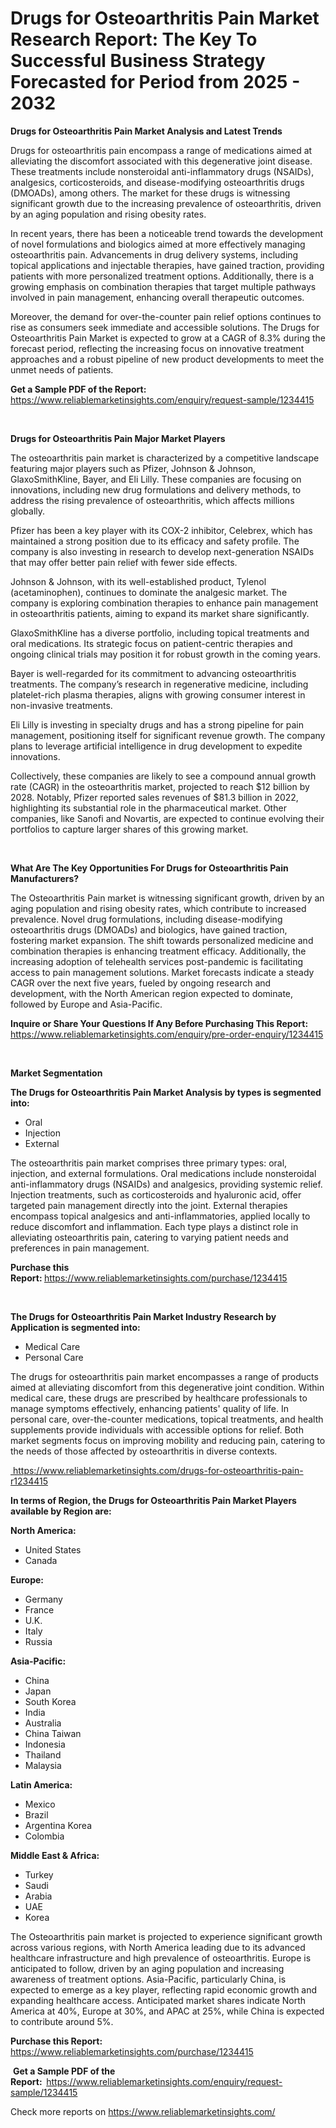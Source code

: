 <p><h1>Drugs for Osteoarthritis Pain Market Research Report: The Key To Successful Business Strategy Forecasted for Period from 2025 - 2032</h1></p><p><strong>Drugs for Osteoarthritis Pain Market Analysis and Latest Trends</strong></p>
<p><p>Drugs for osteoarthritis pain encompass a range of medications aimed at alleviating the discomfort associated with this degenerative joint disease. These treatments include nonsteroidal anti-inflammatory drugs (NSAIDs), analgesics, corticosteroids, and disease-modifying osteoarthritis drugs (DMOADs), among others. The market for these drugs is witnessing significant growth due to the increasing prevalence of osteoarthritis, driven by an aging population and rising obesity rates.</p><p>In recent years, there has been a noticeable trend towards the development of novel formulations and biologics aimed at more effectively managing osteoarthritis pain. Advancements in drug delivery systems, including topical applications and injectable therapies, have gained traction, providing patients with more personalized treatment options. Additionally, there is a growing emphasis on combination therapies that target multiple pathways involved in pain management, enhancing overall therapeutic outcomes.</p><p>Moreover, the demand for over-the-counter pain relief options continues to rise as consumers seek immediate and accessible solutions. The Drugs for Osteoarthritis Pain Market is expected to grow at a CAGR of 8.3% during the forecast period, reflecting the increasing focus on innovative treatment approaches and a robust pipeline of new product developments to meet the unmet needs of patients.</p></p>
<p><strong>Get a Sample PDF of the Report:&nbsp;</strong> <a href="https://www.reliablemarketinsights.com/enquiry/request-sample/1234415?utm_campaign=2636&utm_medium=2&utm_source=Github&utm_content=ia&utm_term=06032025&utm_id=drugs-for-osteoarthritis-pain">https://www.reliablemarketinsights.com/enquiry/request-sample/1234415</a></p>
<p>&nbsp;</p>
<p><strong>Drugs for Osteoarthritis Pain Major Market Players</strong></p>
<p><p>The osteoarthritis pain market is characterized by a competitive landscape featuring major players such as Pfizer, Johnson & Johnson, GlaxoSmithKline, Bayer, and Eli Lilly. These companies are focusing on innovations, including new drug formulations and delivery methods, to address the rising prevalence of osteoarthritis, which affects millions globally.</p><p>Pfizer has been a key player with its COX-2 inhibitor, Celebrex, which has maintained a strong position due to its efficacy and safety profile. The company is also investing in research to develop next-generation NSAIDs that may offer better pain relief with fewer side effects.</p><p>Johnson & Johnson, with its well-established product, Tylenol (acetaminophen), continues to dominate the analgesic market. The company is exploring combination therapies to enhance pain management in osteoarthritis patients, aiming to expand its market share significantly.</p><p>GlaxoSmithKline has a diverse portfolio, including topical treatments and oral medications. Its strategic focus on patient-centric therapies and ongoing clinical trials may position it for robust growth in the coming years.</p><p>Bayer is well-regarded for its commitment to advancing osteoarthritis treatments. The company’s research in regenerative medicine, including platelet-rich plasma therapies, aligns with growing consumer interest in non-invasive treatments.</p><p>Eli Lilly is investing in specialty drugs and has a strong pipeline for pain management, positioning itself for significant revenue growth. The company plans to leverage artificial intelligence in drug development to expedite innovations.</p><p>Collectively, these companies are likely to see a compound annual growth rate (CAGR) in the osteoarthritis market, projected to reach $12 billion by 2028. Notably, Pfizer reported sales revenues of $81.3 billion in 2022, highlighting its substantial role in the pharmaceutical market. Other companies, like Sanofi and Novartis, are expected to continue evolving their portfolios to capture larger shares of this growing market.</p></p>
<p>&nbsp;</p>
<p><strong>What Are The Key Opportunities For Drugs for Osteoarthritis Pain Manufacturers?</strong></p>
<p><p>The Osteoarthritis Pain market is witnessing significant growth, driven by an aging population and rising obesity rates, which contribute to increased prevalence. Novel drug formulations, including disease-modifying osteoarthritis drugs (DMOADs) and biologics, have gained traction, fostering market expansion. The shift towards personalized medicine and combination therapies is enhancing treatment efficacy. Additionally, the increasing adoption of telehealth services post-pandemic is facilitating access to pain management solutions. Market forecasts indicate a steady CAGR over the next five years, fueled by ongoing research and development, with the North American region expected to dominate, followed by Europe and Asia-Pacific.</p></p>
<p><strong>Inquire or Share Your Questions If Any Before Purchasing This Report:</strong> <a href="https://www.reliablemarketinsights.com/enquiry/pre-order-enquiry/1234415?utm_campaign=2636&utm_medium=2&utm_source=Github&utm_content=ia&utm_term=06032025&utm_id=drugs-for-osteoarthritis-pain">https://www.reliablemarketinsights.com/enquiry/pre-order-enquiry/1234415</a></p>
<p>&nbsp;</p>
<p><strong>Market Segmentation</strong></p>
<p><strong>The Drugs for Osteoarthritis Pain Market Analysis by types is segmented into:</strong></p>
<p><ul><li>Oral</li><li>Injection</li><li>External</li></ul></p>
<p><p>The osteoarthritis pain market comprises three primary types: oral, injection, and external formulations. Oral medications include nonsteroidal anti-inflammatory drugs (NSAIDs) and analgesics, providing systemic relief. Injection treatments, such as corticosteroids and hyaluronic acid, offer targeted pain management directly into the joint. External therapies encompass topical analgesics and anti-inflammatories, applied locally to reduce discomfort and inflammation. Each type plays a distinct role in alleviating osteoarthritis pain, catering to varying patient needs and preferences in pain management.</p></p>
<p><strong>Purchase this Report:&nbsp;</strong><a href="https://www.reliablemarketinsights.com/purchase/1234415?utm_campaign=2636&utm_medium=2&utm_source=Github&utm_content=ia&utm_term=06032025&utm_id=drugs-for-osteoarthritis-pain">https://www.reliablemarketinsights.com/purchase/1234415</a></p>
<p>&nbsp;</p>
<p><strong>The Drugs for Osteoarthritis Pain Market Industry Research by Application is segmented into:</strong></p>
<p><ul><li>Medical Care</li><li>Personal Care</li></ul></p>
<p><p>The drugs for osteoarthritis pain market encompasses a range of products aimed at alleviating discomfort from this degenerative joint condition. Within medical care, these drugs are prescribed by healthcare professionals to manage symptoms effectively, enhancing patients' quality of life. In personal care, over-the-counter medications, topical treatments, and health supplements provide individuals with accessible options for relief. Both market segments focus on improving mobility and reducing pain, catering to the needs of those affected by osteoarthritis in diverse contexts.</p></p>
<p><a href="https://www.reliablemarketinsights.com/drugs-for-osteoarthritis-pain-r1234415?utm_campaign=2636&utm_medium=2&utm_source=Github&utm_content=ia&utm_term=06032025&utm_id=drugs-for-osteoarthritis-pain">&nbsp;https://www.reliablemarketinsights.com/drugs-for-osteoarthritis-pain-r1234415</a></p>
<p><strong>In terms of Region, the Drugs for Osteoarthritis Pain Market Players available by Region are:</strong></p>
<p>
    <p> <strong> North America: </strong>
        <ul>
            <li>United States</li>
            <li>Canada</li>
        </ul>
        </p> 
    <p> <strong> Europe: </strong>
        <ul>
            <li>Germany</li>
            <li>France</li>
            <li>U.K.</li>
            <li>Italy</li>
            <li>Russia</li>
        </ul>
        </p> 
    <p> <strong> Asia-Pacific: </strong>
        <ul>
            <li>China</li>
            <li>Japan</li>
            <li>South Korea</li>
            <li>India</li>
            <li>Australia</li>
            <li>China Taiwan</li>
            <li>Indonesia</li>
            <li>Thailand</li>
            <li>Malaysia</li>
        </ul>
        </p> 
    <p> <strong> Latin America: </strong>
        <ul>
            <li>Mexico</li>
            <li>Brazil</li>
            <li>Argentina Korea</li>
            <li>Colombia</li>
        </ul>
        </p> 
    <p> <strong> Middle East & Africa: </strong>
        <ul>
            <li>Turkey</li>
            <li>Saudi</li>
            <li>Arabia</li>
            <li>UAE</li>
            <li>Korea</li>
        </ul>
    </p>
    </p>
<p><p>The Osteoarthritis pain market is projected to experience significant growth across various regions, with North America leading due to its advanced healthcare infrastructure and high prevalence of osteoarthritis. Europe is anticipated to follow, driven by an aging population and increasing awareness of treatment options. Asia-Pacific, particularly China, is expected to emerge as a key player, reflecting rapid economic growth and expanding healthcare access. Anticipated market shares indicate North America at 40%, Europe at 30%, and APAC at 25%, while China is expected to contribute around 5%.</p></p>
<p><strong>Purchase this Report: </strong><a href="https://www.reliablemarketinsights.com/purchase/1234415?utm_campaign=2636&utm_medium=2&utm_source=Github&utm_content=ia&utm_term=06032025&utm_id=drugs-for-osteoarthritis-pain">https://www.reliablemarketinsights.com/purchase/1234415</a></p>
<p>&nbsp;<strong>Get a Sample PDF of the Report:&nbsp;&nbsp;</strong><a href="https://www.reliablemarketinsights.com/enquiry/request-sample/1234415?utm_campaign=2636&utm_medium=2&utm_source=Github&utm_content=ia&utm_term=06032025&utm_id=drugs-for-osteoarthritis-pain">https://www.reliablemarketinsights.com/enquiry/request-sample/1234415</a></p>
<p><strong></strong></p>
<p>Check more reports on <a href="https://www.reliablemarketinsights.com/?utm_campaign=2636&utm_medium=2&utm_source=Github&utm_content=ia&utm_term=06032025&utm_id=drugs-for-osteoarthritis-pain">https://www.reliablemarketinsights.com/</a></p>